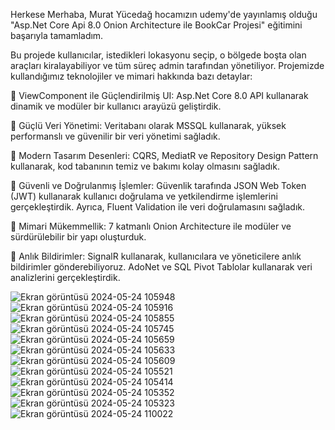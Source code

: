 Herkese Merhaba,
Murat Yücedağ hocamızın udemy'de yayınlamış olduğu "Asp.Net Core Api 8.0 Onion Architecture ile BookCar Projesi" eğitimini başarıyla tamamladım.

Bu projede kullanıcılar, istedikleri lokasyonu seçip, o bölgede boşta olan araçları kiralayabiliyor ve tüm süreç admin tarafından yönetiliyor. Projemizde kullandığımız teknolojiler ve mimari hakkında bazı detaylar:

🔹 ViewComponent ile Güçlendirilmiş UI: Asp.Net Core 8.0 API kullanarak dinamik ve modüler bir kullanıcı arayüzü geliştirdik.

🔹 Güçlü Veri Yönetimi: Veritabanı olarak MSSQL kullanarak, yüksek performanslı ve güvenilir bir veri yönetimi sağladık.

🔹 Modern Tasarım Desenleri: CQRS, MediatR ve Repository Design Pattern kullanarak, kod tabanının temiz ve bakımı kolay olmasını sağladık.

🔹 Güvenli ve Doğrulanmış İşlemler: Güvenlik tarafında JSON Web Token (JWT) kullanarak kullanıcı doğrulama ve yetkilendirme işlemlerini gerçekleştirdik. Ayrıca, Fluent Validation ile veri doğrulamasını sağladık.

🔹 Mimari Mükemmellik: 7 katmanlı Onion Architecture ile modüler ve sürdürülebilir bir yapı oluşturduk.

🔹 Anlık Bildirimler: SignalR kullanarak, kullanıcılara ve yöneticilere anlık bildirimler gönderebiliyoruz. AdoNet ve SQL Pivot Tablolar kullanarak veri analizlerini gerçekleştirdik.


![Ekran görüntüsü 2024-05-24 105948](https://github.com/MRCERYANCI/CarBook/assets/98846167/dff78e3d-14b7-4873-ac46-4f2efe3acf1f)
![Ekran görüntüsü 2024-05-24 105916](https://github.com/MRCERYANCI/CarBook/assets/98846167/b52d701b-1c4d-44e3-a19c-e18c9def53d1)
![Ekran görüntüsü 2024-05-24 105855](https://github.com/MRCERYANCI/CarBook/assets/98846167/41ae0f59-499f-4215-b2c8-1378ec7e366b)
![Ekran görüntüsü 2024-05-24 105745](https://github.com/MRCERYANCI/CarBook/assets/98846167/6cb7532c-4bd0-46db-9f68-46e49a68b710)
![Ekran görüntüsü 2024-05-24 105659](https://github.com/MRCERYANCI/CarBook/assets/98846167/73c8ad28-2f62-47d1-9237-3531c5ebd45e)
![Ekran görüntüsü 2024-05-24 105633](https://github.com/MRCERYANCI/CarBook/assets/98846167/b0643c4f-f87b-4271-970d-6f590f84ed65)
![Ekran görüntüsü 2024-05-24 105609](https://github.com/MRCERYANCI/CarBook/assets/98846167/cde875d0-2a3a-4e79-8f28-f33f229d1e04)
![Ekran görüntüsü 2024-05-24 105521](https://github.com/MRCERYANCI/CarBook/assets/98846167/c682c570-b37a-4b24-88d3-cfc08c62168d)
![Ekran görüntüsü 2024-05-24 105414](https://github.com/MRCERYANCI/CarBook/assets/98846167/073195b5-f897-4668-869b-ca69cd7555b1)
![Ekran görüntüsü 2024-05-24 105352](https://github.com/MRCERYANCI/CarBook/assets/98846167/3fd1d6bb-164f-4817-8b78-d96e4426b059)
![Ekran görüntüsü 2024-05-24 105323](https://github.com/MRCERYANCI/CarBook/assets/98846167/a07de8ba-09ec-4d0c-9aee-c9557af1622c)
![Ekran görüntüsü 2024-05-24 110022](https://github.com/MRCERYANCI/CarBook/assets/98846167/54ad0b88-85d6-4575-bcfc-da3d2e34cc00)
